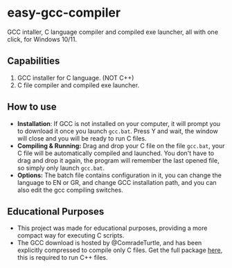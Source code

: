 # easy-gcc-compiler
GCC intaller, C language compiler and compiled exe launcher, all with one click, for Windows 10/11.

## Capabilities
1. GCC installer for C language. (NOT C++)
2. C file compiler and compiled exe launcher.

## How to use
- **Installation**: If GCC is not installed on your computer, it will prompt you to download it once you launch `gcc.bat`. Press Y and wait, the window will close and you will be ready to run C files.
- **Compiling & Running:** Drag and drop your C file on the file `gcc.bat`, your C file will be automatically compiled and launched. You don't have to drag and drop it again, the program will remember the last opened file, so simply only launch `gcc.bat`.
- **Options:** The batch file contains configuration in it, you can change the language to EN or GR, and change GCC installation path, and you can also edit the gcc compiling switches.

## Educational Purposes
- This project was made for educational purposes, providing a more compact way for executing C scripts.
- The GCC download is hosted by @ComradeTurtle, and has been explicitly compressed to compile only C files. Get the full package [here](https://sourceforge.net/projects/gcc-win64/), this is required to run C++ files.
